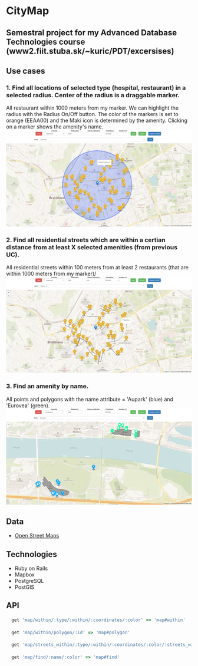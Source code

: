 # CityMap
## Semestral project for my Advanced Database Technologies course (www2.fiit.stuba.sk/~kuric/PDT/excersises)

## Use cases
### 1. Find all locations of selected type (hospital, restaurant) in a selected radius. Center of the radius is a draggable marker.

All restaurant within 1000 meters from my marker. We can highlight the radius with the Radius On/Off button. The color of the markers is set to orange (EEAA00) and the Maki icon is determined by the amenity. Clicking on a marker shows the amenity's name.
![](https://github.com/michal55/city_map/blob/master/doc/PDT_1.png)

### 2. Find all residential streets which are within a certian distance from at least X selected amenities (from previous UC).

All residential streets within 100 meters from at least 2 restaurants (that are within 1000 meters from my marker)/
![](https://github.com/michal55/city_map/blob/master/doc/pdt_2.png)

### 3. Find an amenity by name.

All points and polygons with the name attribute = 'Aupark' (blue) and 'Eurovea' (green).
![](https://github.com/michal55/city_map/blob/master/doc/pdt_3.png)

## Data
- [Open Street Maps](https://www.openstreemap.org)

## Technologies
 - Ruby on Rails
 - Mapbox
 - PostgreSQL
 - PostGIS

## API
```ruby
  get 'map/within/:type/:within/:coordinates/:color' => 'map#within'

  get 'map/within/polygon/:id' => 'map#polygon'

  get 'map/streets_within/:type/:within/:coordinates/:color/:streets_within/:number_of' => 'map#streets_within'

  get 'map/find/:name/:color' => 'map#find'
```

